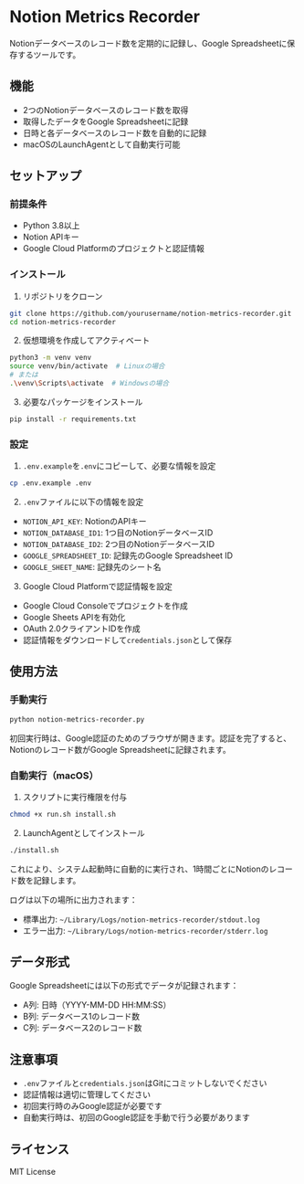 # Notion Metrics Recorder

Notionデータベースのレコード数を定期的に記録し、Google Spreadsheetに保存するツールです。

## 機能

- 2つのNotionデータベースのレコード数を取得
- 取得したデータをGoogle Spreadsheetに記録
- 日時と各データベースのレコード数を自動的に記録
- macOSのLaunchAgentとして自動実行可能

## セットアップ

### 前提条件

- Python 3.8以上
- Notion APIキー
- Google Cloud Platformのプロジェクトと認証情報

### インストール

1. リポジトリをクローン
```bash
git clone https://github.com/yourusername/notion-metrics-recorder.git
cd notion-metrics-recorder
```

2. 仮想環境を作成してアクティベート
```bash
python3 -m venv venv
source venv/bin/activate  # Linuxの場合
# または
.\venv\Scripts\activate  # Windowsの場合
```

3. 必要なパッケージをインストール
```bash
pip install -r requirements.txt
```

### 設定

1. `.env.example`を`.env`にコピーして、必要な情報を設定
```bash
cp .env.example .env
```

2. `.env`ファイルに以下の情報を設定
- `NOTION_API_KEY`: NotionのAPIキー
- `NOTION_DATABASE_ID1`: 1つ目のNotionデータベースID
- `NOTION_DATABASE_ID2`: 2つ目のNotionデータベースID
- `GOOGLE_SPREADSHEET_ID`: 記録先のGoogle Spreadsheet ID
- `GOOGLE_SHEET_NAME`: 記録先のシート名

3. Google Cloud Platformで認証情報を設定
- Google Cloud Consoleでプロジェクトを作成
- Google Sheets APIを有効化
- OAuth 2.0クライアントIDを作成
- 認証情報をダウンロードして`credentials.json`として保存

## 使用方法

### 手動実行

```bash
python notion-metrics-recorder.py
```

初回実行時は、Google認証のためのブラウザが開きます。認証を完了すると、Notionのレコード数がGoogle Spreadsheetに記録されます。

### 自動実行（macOS）

1. スクリプトに実行権限を付与
```bash
chmod +x run.sh install.sh
```

2. LaunchAgentとしてインストール
```bash
./install.sh
```

これにより、システム起動時に自動的に実行され、1時間ごとにNotionのレコード数を記録します。

ログは以下の場所に出力されます：
- 標準出力: `~/Library/Logs/notion-metrics-recorder/stdout.log`
- エラー出力: `~/Library/Logs/notion-metrics-recorder/stderr.log`

## データ形式

Google Spreadsheetには以下の形式でデータが記録されます：

- A列: 日時（YYYY-MM-DD HH:MM:SS）
- B列: データベース1のレコード数
- C列: データベース2のレコード数

## 注意事項

- `.env`ファイルと`credentials.json`はGitにコミットしないでください
- 認証情報は適切に管理してください
- 初回実行時のみGoogle認証が必要です
- 自動実行時は、初回のGoogle認証を手動で行う必要があります

## ライセンス

MIT License